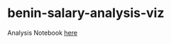# benin-salary-analysis-viz

Analysis Notebook [here](https://github.com/kevindegila/salary_analysis)
